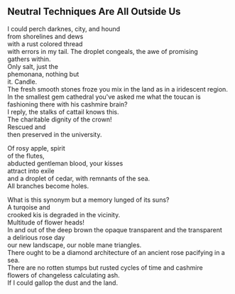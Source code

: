 Neutral Techniques Are All Outside Us
-------------------------------------
I could perch darknes, city, and hound  
from shorelines and dews  
with a rust colored thread  
with errors in my tail. The droplet congeals, the awe of promising  
gathers within.  
Only salt, just the  
phemonana, nothing but  
it. Candle.  
The fresh smooth stones froze you mix in the land as in a iridescent region.  
In the smallest gem cathedral you've asked me what the toucan is fashioning there with his cashmire brain?  
I reply, the stalks of cattail knows this.  
The charitable dignity of the crown!  
Rescued and  
then preserved in the university.  
  
Of rosy apple, spirit  
of the flutes,  
abducted gentleman blood, your kisses  
attract into exile  
and a droplet of cedar, with remnants of the sea.  
All branches become holes.  
  
What is this synonym but a memory lunged of its suns?  
A turqoise and  
crooked kis is degraded in the vicinity.  
Multitude of flower heads!  
In and out of the deep brown the opaque transparent and the transparent  
a delirious rose day  
our new landscape, our noble mane triangles.  
There ought to be a diamond architecture of an ancient rose pacifying in a sea.  
There are no rotten stumps but rusted cycles of time and cashmire  
flowers of changeless calculating ash.  
If I could gallop the dust and the land.  
